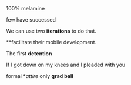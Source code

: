 100% melamine  

few have successed 

We can use two **iterations** to do that.

**facilitate their mobile development. 

The first **detention**

If I got down on my knees and I pleaded with you 

formal **attire* only 
**grad ball**
